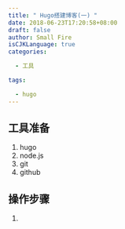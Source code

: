 ```yaml
---
title: " Hugo搭建博客(一) "
date: 2018-06-23T17:20:58+08:00
draft: false
author: Small Fire
isCJKLanguage: true
categories: 

  - 工具

tags: 

  - hugo 
---
```


## 工具准备

1. hugo
2. node.js
3. git
4. github

## 操作步骤

1. 




